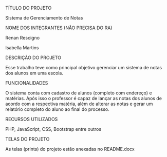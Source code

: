 TÍTULO DO PROJETO 

Sistema de Gerenciamento de Notas


NOME DOS INTEGRANTES (NÃO PRECISA DO RA) 

Renan Rescigno

Isabella Martins


DESCRIÇÃO DO PROJETO 

Esse trabalho teve como principal objetivo gerenciar um sistema de notas dos alunos em uma escola. 


FUNCIONALIDADES 

O sistema conta com cadastro de alunos (completo com endereço) e matérias. Após isso o professor é capaz de lançar as notas dos alunos de acordo com a respectiva matéria, além de alterar as notas e gerar um relatório completo do aluno ao final do processo.


RECURSOS UTILIZADOS

PHP, JavaScript, CSS, Bootstrap entre outros


TELAS DO PROJETO

As telas (prints) do projeto estão anexadas no README.docx
